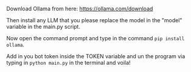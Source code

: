 Download Ollama from here: https://ollama.com/download

Then install any LLM that you please replace the model in the "model" variable in the main.py script.

Now open the command prompt and type in the command `pip install ollama`.

Add in you bot token inside the TOKEN variable and un the program via typing in `python main.py` in the terminal and voila!

